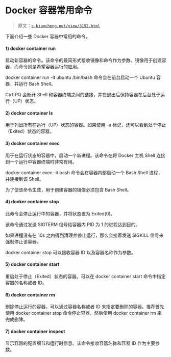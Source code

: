 # Docker 容器常用命令

> 原文：[`c.biancheng.net/view/3152.html`](http://c.biancheng.net/view/3152.html)

下面介绍一些 Docker 容器中常用的命令。

#### 1) docker container run

启动新容器的命令。该命令的最简形式接收镜像和命令作为参数。镜像用于创建容器，而命令则是希望容器运行的应用。

docker container run -it ubuntu /bin/bash 命令会在前台启动一个 Ubuntu 容器，并运行 Bash Shell。

Ctrl-PQ 会断开 Shell 和容器终端之间的链接，并在退出后保持容器在后台处于运行（UP）状态。

#### 2) docker container ls

用于列出所有在运行（UP）状态的容器。如果使用 -a 标记，还可以看到处于停止（Exited）状态的容器。

#### 3) docker container exec

用于在运行状态的容器中，启动一个新进程。该命令在将 Docker 主机 Shell 连接到一个运行中容器终端时非常有用。

docker container exec -it <container-name or container-id> bash 命令会在容器内部启动一个 Bash Shell 进程，并连接到该 Shell。

为了使该命令生效，用于创建容器的镜像必须包含 Bash Shell。

#### 4) docker container stop

此命令会停止运行中的容器，并将状态置为 Exited(0)。

该命令通过发送 SIGTERM 信号给容器内 PID 为 1 的进程达到目的。

如果进程没有在 10s 之内得到清理并停止运行，那么会接着发送 SIGKILL 信号来强制停止该容器。

docker container stop 可以接收容器 ID 以及容器名称作为参数。

#### 5) docker container start

重启处于停止（Exited）状态的容器。可以在 docker container start 命令中指定容器的名称或者 ID。

#### 6) docker container rm

删除停止运行的容器。可以通过容器名称或者 ID 来指定要删除的容器。推荐首先使用 docker container stop 命令停止容器，然后使用 docker container rm 来完成删除。

#### 7) docker container inspect

显示容器的配置细节和运行时信息。该命令接收容器名称和容器 ID 作为主要参数。